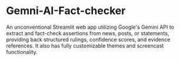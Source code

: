 # Gemni-AI-Fact-checker
An unconventional Streamlit web app utilizing Google's Gemini API to extract and fact-check assertions from news, posts, or statements, providing back structured rulings, confidence scores, and evidence references. It also has fully customizable themes and screencast functionality.
